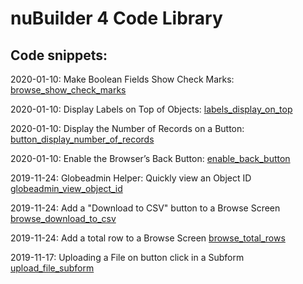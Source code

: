 # nuBuilder 4 Code Library

## Code snippets:

2020-01-10: Make Boolean Fields Show Check Marks: [browse_show_check_marks](browse_show_check_marks)

2020-01-10: Display Labels on Top of Objects: [labels_display_on_top](labels_display_on_top)

2020-01-10: Display the Number of Records on a Button: [button_display_number_of_records](button_display_number_of_records)

2020-01-10: Enable the Browser’s Back Button: [enable_back_button](enable_back_button)

2019-11-24: Globeadmin Helper: Quickly view an Object ID [globeadmin_view_object_id](globeadmin_view_object_id)

2019-11-24: Add a "Download to CSV" button to a Browse Screen [browse_download_to_csv](browse_download_to_csv)

2019-11-24: Add a total row to a Browse Screen [browse_total_rows](https://github.com/smalos/nubuilder-code-snippets/tree/master/browse_total_rows)

2019-11-17: Uploading a File on button click in a Subform [upload_file_subform](https://github.com/smalos/nubuilder-code-snippets/tree/master/upload_file_subform)


